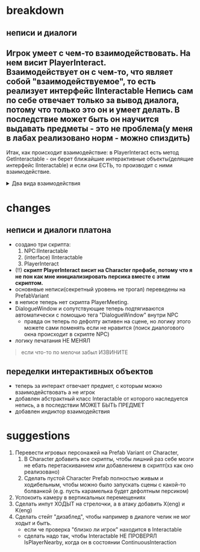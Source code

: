 # breakdown
## неписи и диалоги
Игрок умеет с чем-то взаимодействовать. На нем висит PlayerInteract.  
Взаимодействует он с чем-то, что являет собой "взаимодействуемое", то есть реализует интерфейс IInteractable
Непись сам по себе отвечает только за вывод диалога, потому что только это он и умеет делать.
В последствие может быть он научится выдавать предметы - это не проблема(у меня в лабах реализовано норм - можно спиздить)
---
Итак, как происходит взаимодействие: в PlayerInteraсt есть метод GetInteractable - он берет ближайшие интерактивные объекты(делящие интерфейс IInteractable)
и если они ЕСТЬ, то производит с ними взаимодействие.
<details>
  <summary>Два вида взаимодействия</summary>
У ВСЕХ интерактивных объектов есть два варианта как с ними взаимодействовать: продолжительно или кратковременно.<br>
Это у меня определяется enum параметром в инспекторе. И в зависимости от типа enum-

1. Продолжительная - диалог, мини-игры и тд, также приближает камеру - но это зависит от конкретной реализации. 
    * для этого интеракта надо бы прикрутить стейт машину, но я не разбираюсь, так что сами как-нибудь 
      * если что на 27 строке в PlayerInteract.cs мы получаем InteractionType, так что можно в зависимости от него там как-нибудь менять стейт хз короче
2. Кратковременная - подобрать предмет, взломать турель, <s>вызвать шл</s>
</details> 


# changes
## неписи и диалоги платона
- создано три скрипта: 
  1. NPC:IInteractable
  2. (interface) IInteractable
  3. PlayerInteract
- (!!) **скрипт PlayerInteract висит на Character префабе, потому что я не пон как мне инициализировать персика вместе с этим скриптом.**
- основнвые неписи(секретный уровень не трогал) переведены на PrefabVariant
- в неписе теперь нет  скрипта PlayerMeeting.
- DialogueWindow и сопутствующие теперь подтягиваются автоматически с помощью тега "DialogueWindow" внутри NPC
  * правда он теперь по дефолту активен на сцене, но логику этого можете сами поменять если не нравится (поиск диалогового окна происходит в скрипте NPC)
- логику печатания НЕ МЕНЯЛ 
>если что-то по мелочи забыл ИЗВИНИТЕ

## переделки интерактивных объектов
- теперь за интеракт отвечает предмет, с которым можно взаимодействовать а не игрок
- добавлен абстрактный класс Interactable от которого наследуется непись, а в последствии МОЖЕТ БЫТЬ ПРЕДМЕТ
- добавлен индиктор взаимодействия

# suggestions
1. Перевести игровых персонажей на Prefab Variant от Character, 
   1. В Character добавить все скрипты, чтобы лишний раз себе мозги не ебать перетаскиванием или добавлением в скрипт(хз как оно реализовано)
   2. Сделать пустой Character Prefab полностью живым и ходибельным, чтобы можно было запускать сцены с какой-то болванкой (e.g. пусть карамелька будет дефолтным персиком)
2. Успокоить камеру в вертикальных перемещениях
3. Сделать инпут ХОДЫТ на стрелочки, а в атаку добавить X(eng) и K(eng) 
4. Сделать стейт "дизаблед", чтобы например в диалоге челик не мог ходыт и бытъ.
   - если че проверка "близко ли игрок" находится в Interactable
   - сделать надо так, чтобы Interactable НЕ ПРОВЕРЯЛ IsPlayerNearby, когда он в состоянии ContinuousInteraction
